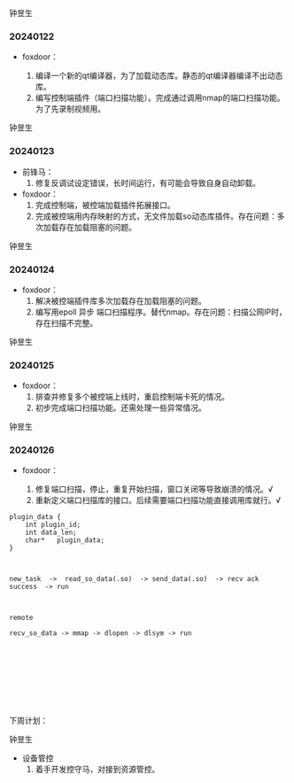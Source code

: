 钟昱生

### 20240122

* foxdoor：

  1. 编译一个新的qt编译器，为了加载动态库。静态的qt编译器编译不出动态库。
  2. 编写控制端插件（端口扫描功能）。完成通过调用nmap的端口扫描功能。为了先录制视频用。

钟昱生

### 20240123

* 前锋马：
  1. 修复反调试设定错误，长时间运行，有可能会导致自身自动卸载。
* foxdoor：
  1. 完成控制端，被控端加载插件拓展接口。
  2. 完成被控端用内存映射的方式，无文件加载so动态库插件。存在问题：多次加载存在加载阻塞的问题。

钟昱生

### 20240124

* foxdoor：
  1. 解决被控端插件库多次加载存在加载阻塞的问题。
  2. 编写用epoll 异步 端口扫描程序。替代nmap。存在问题：扫描公网IP时，存在扫描不完整。

钟昱生

### 20240125

* foxdoor：
  1. 排查并修复多个被控端上线时，重启控制端卡死的情况。
  2. 初步完成端口扫描功能。还需处理一些异常情况。

钟昱生

### 20240126

* foxdoor：

  1. 修复端口扫描，停止，重复开始扫描，窗口关闭等导致崩溃的情况。√
  2. 重新定义端口扫描库的接口。后续需要端口扫描功能直接调用库就行。√

  

```
plugin_data {
	int plugin_id;
	int data_len;
	char*	plugin_data;
}



new_task  ->  read_so_data(.so)  -> send_data(.so)  -> recv ack success  -> run



remote

recv_so_data -> mmap -> dlopen -> dlsym -> run










```

下周计划：

钟昱生

* 设备管控
  1. 着手开发控守马，对接到资源管控。



